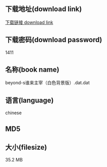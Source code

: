 ## 下载地址(download link)
[下载链接 download link](https://voluble-croquembouche-d321dc.netlify.app/?s=beyond-s%E8%B0%81%E6%9D%A5%E4%B8%BB%E5%AE%B0%EF%BC%88%E7%99%BD%E8%89%B2%E8%83%8C%E6%99%AF%E7%89%88%EF%BC%89.dat)

## 下载密码(download password)
1411

## 名称(book name)
beyond-s谁来主宰（白色背景版）.dat.dat

## 语言(language)
chinese

## MD5


## 大小(filesize)
35.2 MB
